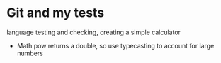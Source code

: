 # Git and my tests
language testing and checking, creating a simple calculator
* Math.pow returns a double, so use typecasting to account for large numbers
